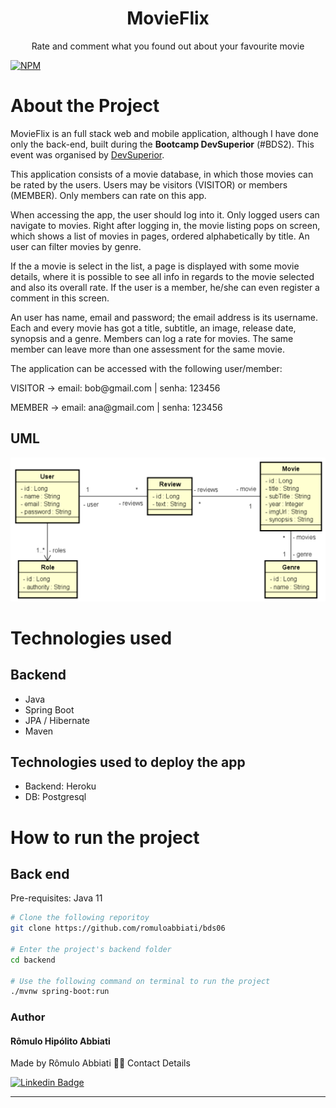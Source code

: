 <div align="center">
    <h1>MovieFlix</h1>
  </a>
  <p>Rate and comment what you found out about your favourite movie</p>
</div>

[![NPM](https://img.shields.io/npm/l/react)](https://github.com/romuloabbiati/dsmeta/blob/main/LICENSE) 

# About the Project
MovieFlix is an full stack web and mobile application, although I have done only the back-end, built during the **Bootcamp DevSuperior** (#BDS2). This event was organised by [DevSuperior](https://devsuperior.com.br "DevSuperior's site").

This application consists of a movie database, in which those movies can be rated by the users. Users may be visitors (VISITOR) or members (MEMBER). Only members can rate on this app.

When accessing the app, the user should log into it. Only logged users can navigate to movies. Right after logging in, the movie listing pops on screen, which shows a list of movies in pages, ordered alphabetically by title. An user can filter movies by genre.

If the a movie is select in the list, a page is displayed with some movie details, where it is possible to see all info in regards to the movie selected and also its overall rate. If the user is a member, he/she can even register a comment in this screen.

An user has name, email and password; the email address is its username. Each and every movie has got a title, subtitle, an image, release date, synopsis and a genre. Members can log a rate for movies. The same member can leave more than one assessment for the same movie.


The application can be accessed with the following user/member:
<p>VISITOR -> email: bob@gmail.com | senha: 123456</p>
<p>MEMBER -> email: ana@gmail.com | senha: 123456</p>


## UML
![Conceptual Model](https://github.com/romuloabbiati/images/blob/main/movieflix/movieflix1.png)

# Technologies used
## Backend
- Java
- Spring Boot
- JPA / Hibernate
- Maven

## Technologies used to deploy the app
- Backend: Heroku
- DB: Postgresql

# How to run the project

## Back end
Pre-requisites: Java 11

```bash
# Clone the following reporitoy
git clone https://github.com/romuloabbiati/bds06

# Enter the project's backend folder
cd backend

# Use the following command on terminal to run the project
./mvnw spring-boot:run
```


<h3>Author</h3>

 <h4><b>Rômulo Hipólito Abbiati</b></h4> <a href="https://www.instagram.com/romulohipolitoabbiati/" title="Instagram"></a>

Made by Rômulo Abbiati 👋🏽 Contact Details

[![Linkedin Badge](https://img.shields.io/badge/-Romulo-blue?style=flat-square&logo=Linkedin&logoColor=white&link=https://www.linkedin.com/in/romulo-hip%C3%B3lito-abbiati-73b9b696/?locale=en_US)](https://www.linkedin.com/in/romulo-hip%C3%B3lito-abbiati-73b9b696/?locale=en_US)
<hr>

